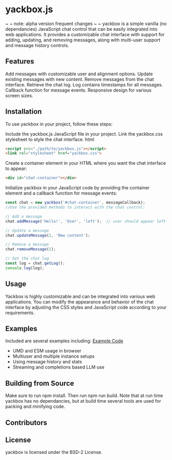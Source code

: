 # yackbox.js 
~ ~ note: alpha version frequent changes ~ ~ 
yackbox is a simple vanilla (no dependancies) JavaScript chat control that can be easily integrated into web applications. It provides a customizable chat interface with support for adding, updating, and removing messages, along with multi-user support and message history controls.

## Features
Add messages with customizable user and alignment options.
Update existing messages with new content.
Remove messages from the chat interface.
Retrieve the chat log.  Log contains timestamps for all messages.
Callback function for message events.
Responsive design for various screen sizes.

## Installation
To use yackbox in your project, follow these steps:

Include the yackbox.js JavaScript file in your project.
Link the yackbox.css stylesheet to style the chat interface.
html

```html
<script src="./path/to/yackbox.js"></script>
<link rel="stylesheet" href="yackbox.css">
```

Create a container element in your HTML where you want the chat interface to appear:
```html
<div id="chat-container"></div>
```

Initialize yackbox in your JavaScript code by providing the container element and a callback function for message events:
```javascript
const chat = new yackbox('#chat-container', messageCallback);
//Use the provided methods to interact with the chat control:

// Add a message
chat.addMessage('Hello!', 'User', 'left');  // user should appear left or right justified

// Update a message
chat.updateMessage(1, 'New content');

// Remove a message
chat.removeMessage(1);

// Get the chat log
const log = chat.getLog();
console.log(log);
```

## Usage
Yackbox is highly customizable and can be integrated into various web applications. You can modify the appearance and behavior of the chat interface by adjusting the CSS styles and JavaScript code according to your requirements.


## Examples
Included are several examples including:
[Example Code](./examples/index.html)
* UMD and ESM usage in browser
* Multiuser and multiple instance setups
* Using message history and stats
* Streaming and completions based LLM use

## Building from Source
Make sure to run npm install.  Then run npm run build.
Note that at run time yackbox has no dependancies, but at build time several tools are used for packing and minifying code.

## Contributors

## License
yackbox is licensed under the BSD-2 License.

